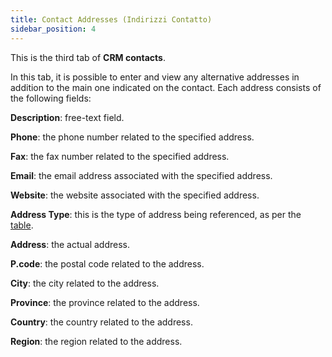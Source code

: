 ```yaml
---
title: Contact Addresses (Indirizzi Contatto)
sidebar_position: 4
---
```


This is the third tab of **CRM contacts**.

In this tab, it is possible to enter and view any alternative addresses in addition to the main one indicated on the contact. Each address consists of the following fields:

**Description**: free-text field.

**Phone**: the phone number related to the specified address.

**Fax**: the fax number related to the specified address.

**Email**: the email address associated with the specified address.

**Website**: the website associated with the specified address.

**Address Type**: this is the type of address being referenced, as per the [table](/docs/configurations/tables/general-settings/address-types).

**Address**: the actual address.

**P.code**: the postal code related to the address.

**City**: the city related to the address.

**Province**: the province related to the address.

**Country**: the country related to the address.

**Region**: the region related to the address.